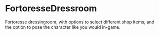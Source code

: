 # FortoresseDressroom
Fortoresse dressingroom, with options to select different shop items, and the option to pose the character like you would in-game.